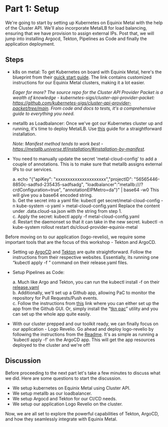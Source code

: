 <!-- See https://squidfunk.github.io/mkdocs-material/reference/ -->
# Part 1: Setup
We're going to start by setting up Kubernetes on Equinix Metal with the help of the Cluster API. We'll also incorporate MetalLB for load balancing, ensuring that we have provision to assign external IPs. Post that, we will jump into installing Argocd, Tekton, Pipelines as Code and finally the application deployment.

## Steps

- k8s on metal: To get Kubernetes on board with Equinix Metal, here's the blueprint from their [quick start guide](https://cluster-api.sigs.k8s.io/user/quick-start.html). The link contains customized instructions for our Equinix Metal clusters, making it a lot easier.

    _Eager for more? The source repo for the Cluster API Provider Packet is a wealth of knowledge - kubernetes-sigs/cluster-api-provider-packet: https://github.com/kubernetes-sigs/cluster-api-provider-packet/tree/main. From code and docs to tests, it's a comprehensive guide to everything you need._

- metallb as Loadbalancer: Once we've got our Kubernetes cluster up and running, it's time to deploy MetalLB. Use [this](https://metallb.universe.tf/installation) guide for a straightforward installation. 

    _Note: Manifest method tends to work best - https://metallb.universe.tf/installation/#installation-by-manifest._

- You need to manually update the secret 'metal-cloud-config' to add a couple of annotations. This is to make sure that metallb assigns external IPs to our services. 

    a. echo "{"apiKey": "xxxxxxxxxxxxxxxxxxxxx","projectID": "56565446-8850c-sadfsd-235435-sadfsadg", "loadbalancer":"metallb:///?crdConfiguration=true", "annotationEIPMetro=da"}" | base64 -w0
        This will give you a base64 encoded string.  
    b. Get the secret into a yaml file: kubectl get secret/metal-cloud-config -n kube-system -o yaml > metal-cloud-config.yaml
        Replace the content under .data.cloud-sa.json with the string from step 1.  
    c. Apply the secret: kubectl apply -f metal-cloud-config.yaml  
    d. Restart the daemonset so that it can take in the new secret. 
        kubectl -n kube-system rollout restart ds/cloud-provider-equinix-metal

Before moving on to our application (logo-revelio), we require some important tools that are the focus of this workshop - Tekton and ArgoCD.

- Setting up [ArgoCD](https://argo-cd.readthedocs.io/en/stable/getting_started) and [Tekton](https://github.com/tektoncd/pipeline/blob/main/docs/install.md) are quite straightforward. Follow the instructions from their respective websites. Essentially, its running one “kubectl apply -f ” command on their release.yaml files.

- Setup Pipelines as Code:
   
   a. Much like Argo and Tekton, you can run the kubectl install -f on their [release.yaml](https://pipelinesascode.com/docs/install/installation/)  
   b. Additionally, we'll set up a Github app, allowing PaC to monitor the repository for Pull Requests/Push events.  
   c. Follow the instructions from [this](https://pipelinesascode.com/docs/install/github_apps/ ) link where you can either set up the app from the Github GUI. Or, simply install the “[tkn pac](https://github.com/tektoncd/cli/releases)” utility and you can set up the whole app quite easily.

- With our cluster prepped and our toolkit ready, we can finally focus on our application - Logo Revelio. Go ahead and deploy logo-revelio by following the instructions from the [Readme](https://github.com/bnallapeta/logo-revelio). It's as simple as running a 'kubectl apply -f' on the ArgoCD app. This will get the app resources deployed to the cluster and we're off!

## Discussion

Before proceeding to the next part let's take a few minutes to discuss what we did. Here are some questions to start the discussion.

* We setup kubernetes on Equinix Metal using Cluster API.
* We setup metallb as our loadbalancer.
* We setup Argocd and Tekton for our CI/CD needs.
* We setup our application Logo Revelio on the cluster.

Now, we are all set to explore the powerful capabilities of Tekton, ArgoCD, and how they seamlessly integrate with Equinix Metal.
